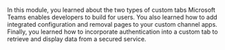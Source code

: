 In this module, you learned about the two types of custom tabs Microsoft Teams enables developers to build for users. You also learned how to add integrated configuration and removal pages to your custom channel apps. Finally, you learned how to incorporate authentication into a custom tab to retrieve and display data from a secured service.
